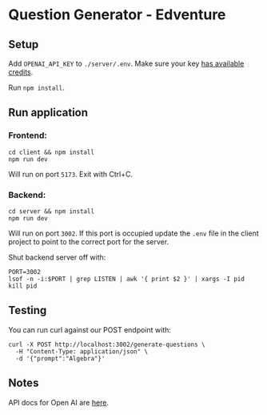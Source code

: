 # Question Generator - Edventure
## Setup
Add `OPENAI_API_KEY` to `./server/.env`. Make sure your key [has available credits](https://platform.openai.com/settings/organization/billing/overview).

Run `npm install`.

## Run application
### Frontend:
```
cd client && npm install
npm run dev
```
Will run on port `5173`. Exit with Ctrl+C.

### Backend:
```
cd server && npm install
npm run dev
```
Will run on port `3002`. If this port is occupied update the `.env` file in the client project to point to the correct port for the server.

Shut backend server off with:
```
PORT=3002
lsof -n -i:$PORT | grep LISTEN | awk '{ print $2 }' | xargs -I pid kill pid
```

## Testing
You can run curl against our POST endpoint with:
```
curl -X POST http://localhost:3002/generate-questions \
  -H "Content-Type: application/json" \
  -d '{"prompt":"Algebra"}'
```

## Notes
API docs for Open AI are [here](https://platform.openai.com/docs/overview).